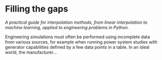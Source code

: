 # Filling the gaps

*A practical guide for interpolation methods, from linear interpolation to machine learning, applied to engineering problems in Python.*

Engineering simulations must often be performed using incomplete data from various sources, for example when running power system studies with generator capabilities defined by a few data points in a table. In an ideal world, the manufacturer...

